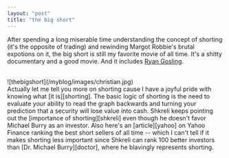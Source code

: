 ```yaml
---
layout: "post"
title: "the big short"
---
```


After spending a long miserable time understanding the concept of shorting (it's the opposite of trading) and rewinding Margot Robbie's brutal expotions on it, the big short is still my favorite movie of all time. It's a shitty documentary and a good movie. And it includes [Ryan Gosling][ryan].

<br>
![thebigshort](/myblog/images/christian.jpg)

<br>
Actually let me tell you more on shorting cause I have a joyful pride with knowing what [it is][shorting]. The basic logic of shorting is the need to evaluate your ability to read the graph backwards and turning your prediction that a security will lose value into cash. Shkreli keeps pointing out the [importance of shorting][shkreli] even though he doesn't favor Michael Burry as an investor. Also here's an [article][yahoo] on Yahoo Finance ranking the best short sellers of all time -- which I can't tell if it makes shorting less important since Shkreli can rank 100 better investors than [Dr. Michael Burry][doctor], where he blavingly represents shorting.	  






















[ryan]: https://en.wikipedia.org/wiki/Ryan_Gosling
[doctor]: https://youtu.be/pLLgNi5UmB0?feature=shared
[yahoo]: https://finance.yahoo.com/news/10-most-successful-short-sellers-141904957.html?guccounter=1&guce_referrer=aHR0cHM6Ly93d3cuZ29vZ2xlLmNvbS8&guce_referrer_sig=AQAAAFfSTZy9nD_DkNmqatNB25kvDBAlUSgZtutxW7uAMXx2SDZocGg6IVKyYXIeHtbPVJq7KJO9bwRYjqKRqNtfQGBbT11KnZ5F5D9FH5PHqVRzuKY6gEYyS7YerK1wL86509PZWalkF5ncMuTPlqXM0TI17nIS3z8m0w4PquOBEM0a
[shkreli]: https://www.youtube.com/watch?v=IvKuxUH60i8
[shorting]: https://en.wikipedia.org/wiki/Short_(finance)